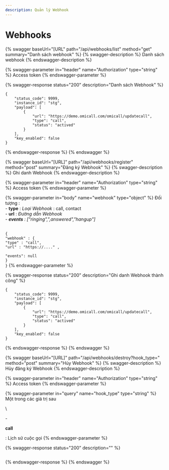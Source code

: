 ```yaml
---
description: Quản lý Webhook
---
```


# Webhooks

{% swagger baseUrl="[URL" path="/api/webhooks/list" method="get" summary="Danh sách webhook" %}
{% swagger-description %}
Danh sách webhook
{% endswagger-description %}

{% swagger-parameter in="header" name="Authorization" type="string" %}
Access token
{% endswagger-parameter %}

{% swagger-response status="200" description="Danh sách Webhook" %}
```
{
    "status_code": 9999,
    "instance_id": "stg",
    "payload": [
        {
            "url": "https://demo.omicall.com/omicall/updatecall",
            "type": "call",
            "status": "actived"
        }
    ],
    "key_enabled": false
}
```
{% endswagger-response %}
{% endswagger %}

{% swagger baseUrl="[URL]" path="/api/webhooks/register" method="post" summary="Đăng ký Webhook" %}
{% swagger-description %}
Ghi danh Webhook
{% endswagger-description %}

{% swagger-parameter in="header" name="Authorization" type="string" %}
Access token
{% endswagger-parameter %}

{% swagger-parameter in="body" name="webhook" type="object" %}
Đối tượng :\
\- **type** : _Loại Webhook_ : call, contact\
\- **url** : _Đường dẫn Webhook_ \
_- **events** : \["ringing",",answered","hangup"]_

\
`{` \
&#x20;`"webhook" : {` \
&#x20;  `"type" : "call",` \
&#x20;   `"url" : "https://...." ,`

&#x20;   `"events": null`\
&#x20; `}` \
`}`
{% endswagger-parameter %}

{% swagger-response status="200" description="Ghi danh Webhook thành công" %}
```
{
    "status_code": 9999,
    "instance_id": "stg",
    "payload": [
        {
            "url": "https://demo.omicall.com/omicall/updatecall",
            "type": "call",
            "status": "actived"
        }
    ],
    "key_enabled": false
}
```
{% endswagger-response %}
{% endswagger %}

{% swagger baseUrl="[URL]" path="/api/webhooks/destroy?hook_type=" method="post" summary="Hủy Webhook" %}
{% swagger-description %}
Hủy đăng ký Webhook
{% endswagger-description %}

{% swagger-parameter in="header" name="Authorization" type="string" %}
Access token
{% endswagger-parameter %}

{% swagger-parameter in="query" name="hook_type" type="string" %}
Một trong các giá trị sau

\


\- 

**call**

 : Lịch sử cuộc gọi
{% endswagger-parameter %}

{% swagger-response status="200" description="" %}
```
```
{% endswagger-response %}
{% endswagger %}
